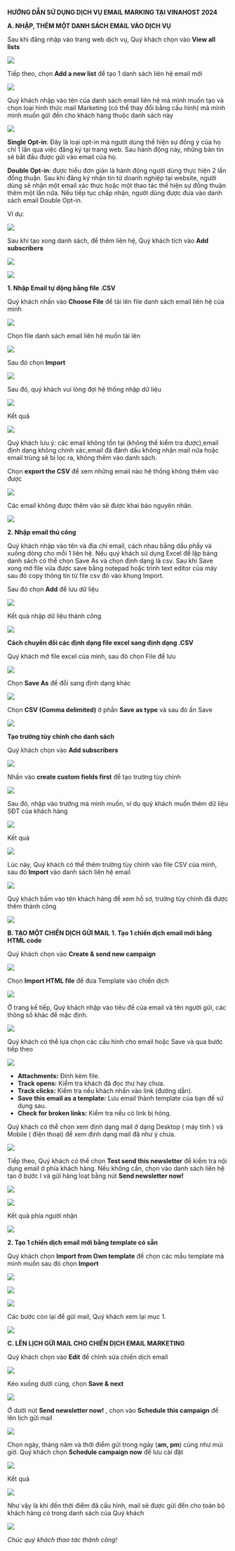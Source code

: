 **HƯỚNG DẪN SỬ DỤNG DỊCH VỤ EMAIL MARKING TẠI VINAHOST 2024**

**A. NHẬP, THÊM MỘT DANH SÁCH EMAIL VÀO DỊCH VỤ**

Sau khi đăng nhập vào trang web dịch vụ, Quý khách chọn vào **View all lists**

![](./images/Picture1.png)

Tiếp theo, chọn **Add a new list** để tạo 1 danh sách liên hệ email mới

![](./images/Picture2.png)

Quý khách nhập vào tên của danh sách email liên hệ mà mình muốn tạo và chọn loại hình thức mail Marketing (có thể thay đổi bằng cấu hình) mà mình mình muốn gửi đến cho khách hàng thuộc danh sách này

![](./images/Picture3.png)

**Single Opt-in**: Đây là loại opt-in mà người dùng thể hiện sự đồng ý của họ chỉ 1 lần qua việc đăng ký tại trang web. Sau hành động này, những bản tin sẽ bắt đầu được gửi vào email của họ.

**Double Opt-in**: được hiểu đơn giản là hành động người dùng thực hiện 2 lần đồng thuận. Sau khi đăng ký nhận tin từ doanh nghiệp tại website, người dùng sẽ nhận một email xác thực hoặc một thao tác thể hiện sự đồng thuận thêm một lần nữa. Nếu tiếp tục chấp nhận, người dùng được đưa vào danh sách email Double Opt-in.

Ví dụ:

![](./images/Picture4.png)

Sau khi tạo xong danh sách, để thêm liên hệ, Quý khách tích vào **Add subscribers**

![](./images/Picture5.png)

![](./images/Picture6.png)

**1. Nhập Email tự động bằng file .CSV**

Quý khách nhấn vào **Choose File** để tải lên file danh sách email liên hệ của mình

![](./images/Picture7.png)

Chọn file danh sách email liên hệ muốn tải lên

![](./images/Picture8.png)

Sau đó chọn **Import**

![](./images/Picture9.png)

Sau đó, quý khách vui lòng đợi hệ thống nhập dữ liệu

![](./images/Picture10.png)

Kết quả

![](./images/Picture11.png)

Quý khách lưu ý: các email không tồn tại (không thể kiểm tra được),email định dạng không chính xác,email đã đánh dấu không nhận mail nữa hoặc email trùng sẽ bị lọc ra, không thêm vào danh sách.

Chọn **export the CSV** để xem những email nào hệ thống không thêm vào được

![](./images/Picture12.png)

Các email không được thêm vào sẽ được khai báo nguyên nhân.

![](./images/Picture13.png)

**2. Nhập email thủ công**

Quý khách nhập vào tên và địa chỉ email, cách nhau bằng dấu phẩy và xuống dòng cho mỗi 1 liên hệ. Nếu quý khách sử dụng Excel để lập bảng danh sách có thể chọn Save As và chọn định dạng là csv. Sau khi Save xong mở file vừa được save bằng notepad hoặc trình text editor của máy sau đó copy thông tin từ file csv đó vào khung Import.

Sau đó chọn **Add** để lưu dữ liệu

![](./images/Picture14.png)

Kết quả nhập dữ liệu thành công

![](./images/Picture15.png)

**Cách chuyển đổi các định dạng file excel sang định dạng .CSV**

Quý khách mở file excel của mình, sau đó chọn File để lưu

![](./images/Picture16.png)

Chọn **Save As** để đổi sang định dạng khác

![](./images/Picture17.png)

Chọn **CSV (Comma delimited)** ở phần **Save as type** và sau đó ấn Save

![](./images/Picture18.png)

**Tạo trường tùy chỉnh cho danh sách**

Quý khách chọn vào **Add subscribers**

![](./images/Picture19.png)

Nhấn vào **create custom fields first** để tạo trường tùy chỉnh

![](./images/Picture20.png)

Sau đó, nhập vào trường mà mình muốn, ví dụ quý khách muốn thêm dữ liệu SĐT của khách hàng

![](./images/Picture21.png)

Kết quả

![](./images/Picture22.png)


Lúc này, Quý khách có thể thêm trường tùy chỉnh vào file CSV của mình, sau đó **Import** vào danh sách liên hệ email

![](./images/Picture23.png)

Quý khách bấm vào tên khách hàng để xem hồ sơ, trường tùy chỉnh đã được thêm thành công

![](./images/Picture24.png)

**B. TẠO MỘT CHIẾN DỊCH GỬI MAIL**
**1. Tạo 1 chiến dịch email mới bằng HTML code**

Quý khách chọn vào **Create & send new campaign**

![](./images/Picture25.png)

Chọn **Import HTML file** để đưa Template vào chiến dịch

![](./images/Picture26.png)

Ở trang kế tiếp, Quý khách nhập vào tiêu đề của email và tên người gửi, các thông số khác để mặc định.

![](./images/Picture27.png)

Quý khách có thể lựa chọn các cấu hình cho email hoặc Save và qua bước tiếp theo

![](./images/Picture28.png)

- **Attachments:** Đính kèm file.
- **Track opens:** Kiểm tra khách đã đọc thư hay chưa.
- **Track clicks:** Kiểm tra nếu khách nhấn vào link (đường dẫn).
- **Save this email as a template:** Lưu email thành template của bạn để sử dụng sau.
- **Check for broken links:** Kiểm tra nếu có link bị hỏng.

Quý khách có thể chọn xem định dạng mail ở dạng Desktop ( máy tính ) và Mobile ( điện thoại) để xem định dạng mail đã như ý chưa.

![](./images/Picture29.png)

Tiếp theo, Quý khách có thể chọn **Test send this newsletter** để kiểm tra nội dụng email ở phía khách hàng. Nếu không cần, chọn vào danh sách liên hệ tạo ở bước I và gửi hàng loạt bằng nút **Send newsletter now!**

![](./images/Picture30.png)

![](./images/Picture31.png)

Kết quả phía người nhận

![](./images/Picture32.png)

**2. Tạo 1 chiến dịch email mới bằng template có sẵn**

Quý khách chọn **Import from Own template** để chọn các mẫu template mà mình muốn sau đó chọn **Import**

![](./images/Picture32.png)

![](./images/Picture33.png)

![](./images/Picture34.png)

Các bước còn lại để gửi mail, Quý khách xem lại mục 1.

![](./images/Picture35.png)

**C. LÊN LỊCH GỬI MAIL CHO CHIẾN DỊCH EMAIL MARKETING**

Quý khách chọn vào **Edit** để chỉnh sửa chiến dịch email

![](./images/Picture36.png)

Kéo xuống dưới cùng, chọn **Save & next**

![](./images/Picture37.png)

Ở dưới nút **Send newsletter now!** , chọn vào **Schedule this campaign** để lên lịch gửi mail

![](./images/Picture38.png)

Chọn ngày, tháng năm và thời điểm gửi trong ngày (**am, pm**) cũng như múi giờ. Quý khách chọn **Schedule campaign now** để lưu cài đặt

![](./images/Picture39.png)

Kết quả

![](./images/Picture40.png)

Như vậy là khi đến thời điểm đã cấu hình, mail sẽ được gửi đến cho toàn bộ khách hàng có trong danh sách của Quý khách

![](./images/Picture41.png)

_Chúc quý khách thao tác thành công!_
